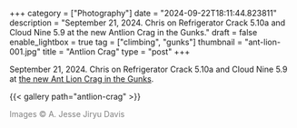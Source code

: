 +++
category = ["Photography"]
date = "2024-09-22T18:11:44.823811"
description = "September 21, 2024. Chris on Refrigerator Crack 5.10a and Cloud Nine 5.9 at the new Antlion Crag in the Gunks."
draft = false
enable_lightbox = true
tag = ["climbing", "gunks"]
thumbnail = "ant-lion-001.jpg"
title = "Antlion Crag"
type = "post"
+++

September 21, 2024. Chris on Refrigerator Crack 5.10a and Cloud Nine 5.9 at [the new Ant Lion Crag in the Gunks](https://gunksclimbers.org/gcc-projects/antlion/).

{{< gallery path="antlion-crag" >}}

<span style="color: gray">Images &copy; A. Jesse Jiryu Davis</span>
